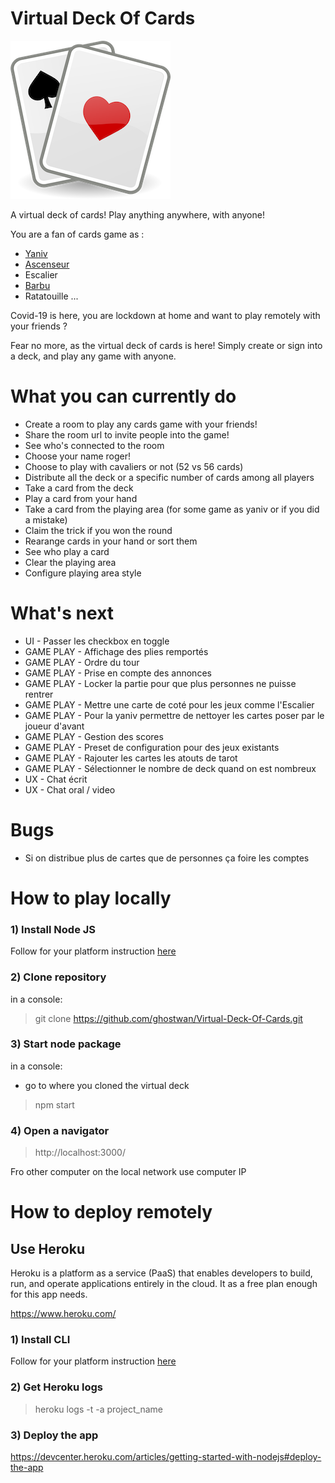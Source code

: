 # Virtual Deck Of Cards
![alt text](icon.png)

A virtual deck of cards! Play anything anywhere, with anyone!

You are a fan of cards game as :
- [Yaniv](https://www.wikiwand.com/en/Yaniv_(card_game))
- [Ascenseur](https://www.wikiwand.com/en/Oh_Hell)
- Escalier
- [Barbu](https://www.wikiwand.com/en/Barbu_(card_game))
- Ratatouille
...

Covid-19 is here, you are lockdown at home and want to play remotely with your friends ?

Fear no more, as the virtual deck of cards is here! Simply create or sign into a deck, and play any game with anyone.

# What you can currently do
- Create a room to play any cards game with your friends!
- Share the room url to invite people into the game!
- See who's connected to the room
- Choose your name roger!
- Choose to play with cavaliers or not (52 vs 56 cards)
- Distribute all the deck or a specific number of cards among all players 
- Take a card from the deck
- Play a card from your hand
- Take a card from the playing area (for some game as yaniv or if you did a mistake)
- Claim the trick if you won the round
- Rearange cards in your hand or sort them
- See who play a card
- Clear the playing area
- Configure playing area style

# What's next 

- UI - Passer les checkbox en toggle
- GAME PLAY - Affichage des plies remportés
- GAME PLAY - Ordre du tour
- GAME PLAY - Prise en compte des annonces
- GAME PLAY - Locker la partie pour que plus personnes ne puisse rentrer
- GAME PLAY - Mettre une carte de coté pour les jeux comme l'Escalier
- GAME PLAY - Pour la yaniv permettre de nettoyer les cartes poser par le joueur d'avant
- GAME PLAY - Gestion des scores
- GAME PLAY - Preset de configuration pour des jeux existants
- GAME PLAY - Rajouter les cartes les atouts de tarot
- GAME PLAY - Sélectionner le nombre de deck quand on est nombreux
- UX - Chat écrit
- UX - Chat oral / video

# Bugs

- Si on distribue plus de cartes que de personnes ça foire les comptes  


# How to play locally

### 1)  Install Node JS 

Follow for your platform instruction [here](https://nodejs.org/en/download/package-manager)

### 2) Clone repository

in a console:

> git clone https://github.com/ghostwan/Virtual-Deck-Of-Cards.git

### 3) Start node package 

in a console:
- go to where you cloned the virtual deck

> npm start

### 4) Open a navigator

> http://localhost:3000/

Fro other computer on the local network use computer IP

# How to deploy remotely

## Use Heroku

Heroku is a platform as a service (PaaS) that enables developers to build, run, and operate applications entirely in the cloud. 
It as a free plan enough for this app needs.

https://www.heroku.com/

### 1) Install CLI

Follow for your platform instruction [here](https://devcenter.heroku.com/articles/getting-started-with-nodejs#set-up)

### 2) Get Heroku logs

> heroku logs -t -a project_name

### 3) Deploy the app

https://devcenter.heroku.com/articles/getting-started-with-nodejs#deploy-the-app
